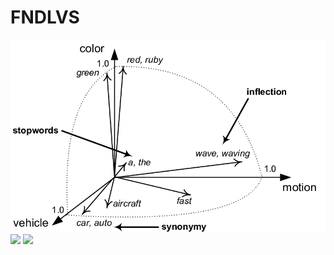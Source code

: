 # FNDLVS

<img src="https://github.com/singh-l/FNDLVS/blob/master/images/vector.png">
<img src="https://lh5.googleusercontent.com/9w06EgfJTXcL6l7oTynXxxSuB-btgiRM5xbfyXF_t22Wq8phIoHB_uXHMigO-Mqbo8xa5Xc=w1280">
<img src="https://lh6.googleusercontent.com/LBKB189htWHsA2TF9KAZz5JTU67u2sn5z9xZc0H872l5YB-tMOH4Fe3X1WBIj5CGJij_toVeeKxOcZi-q-OcFFjFQkIE5i_kH0huLIWVhaQfO8W4_A=w1280">
